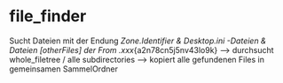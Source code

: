 # file_finder
Sucht Dateien mit der Endung _Zone.Identifier & Desktop.ini -Dateien & Dateien [otherFiles] der From .xxx_{a2n78cn5j5nv43lo9k} 
 -->  durchsucht whole_filetree / alle subdirectories 
 -->  kopiert alle gefundenen Files in gemeinsamen SammelOrdner 
